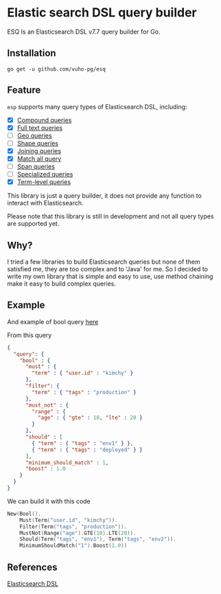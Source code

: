 # Elastic search DSL query builder

ESQ Is an Elasticsearch DSL v7.7 query builder for Go. 
## Installation
```shell
go get -u github.com/vuho-pg/esq
```
## Feature
`esp` supports many query types of Elasticsearch DSL, including:
- [x] [Compound queries](https://www.elastic.co/guide/en/elasticsearch/reference/7.17/compound-queries.html)
- [x] [Full text queries](https://www.elastic.co/guide/en/elasticsearch/reference/7.17/full-text-queries.html)
- [ ] [Geo queries](https://www.elastic.co/guide/en/elasticsearch/reference/7.17/geo-queries.html)
- [ ] [Shape queries](https://www.elastic.co/guide/en/elasticsearch/reference/7.17/shape-queries.html)
- [x] [Joining queries](https://www.elastic.co/guide/en/elasticsearch/reference/7.17/joining-queries.html)
- [x] [Match all query](https://www.elastic.co/guide/en/elasticsearch/reference/7.17/query-dsl-match-all-query.html)
- [ ] [Span queries](https://www.elastic.co/guide/en/elasticsearch/reference/7.17/span-queries.html)
- [ ] [Specialized queries](https://www.elastic.co/guide/en/elasticsearch/reference/7.17/specialized-queries.html)
- [x] [Term-level queries](https://www.elastic.co/guide/en/elasticsearch/reference/7.17/term-level-queries.html)

This library is just a query builder, it does not provide any function to interact with Elasticsearch.

Please note that this library is still in development and not all query types are supported yet.

## Why?
I tried a few libraries to build Elasticsearch queries but none of them satisfied me, they are too complex and to 'Java' for me. So I decided to write my own library that is simple and easy to use, use method chaining make it easy to build complex queries.

## Example
And example of bool query [here](./example/compound.go)

From this query
```json
{
  "query": {
    "bool" : {
      "must" : {
        "term" : { "user.id" : "kimchy" }
      },
      "filter": {
        "term" : { "tags" : "production" }
      },
      "must_not" : {
        "range" : {
          "age" : { "gte" : 10, "lte" : 20 }
        }
      },
      "should" : [
        { "term" : { "tags" : "env1" } },
        { "term" : { "tags" : "deployed" } }
      ],
      "minimum_should_match" : 1,
      "boost" : 1.0
    }
  }
}
```
We can build it with this code
```go
New(Bool().
	Must(Term("user.id", "kimchy")).
	Filter(Term("tags", "production")).
	MustNot(Range("age").GTE(10).LTE(20)).
	Should(Term("tags", "env1"), Term("tags", "env2")).
	MinimumShouldMatch("1").Boost(1.0))
```

## References
[Elasticsearch DSL](https://elasticsearch-dsl.readthedocs.io/en/latest/index.html)

